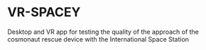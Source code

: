 # VR-SPACEY
Desktop and VR app for testing the quality of the approach of the cosmonaut rescue device with the International Space Station
